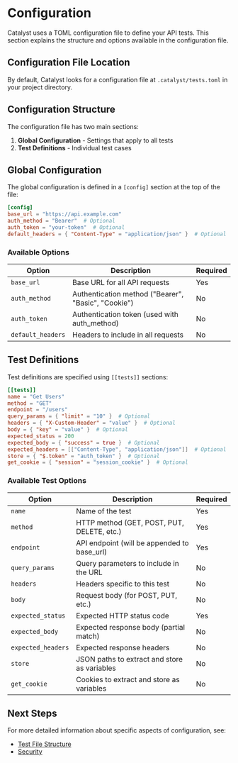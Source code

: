 # Configuration

Catalyst uses a TOML configuration file to define your API tests. This section explains the structure and options available in the configuration file.

## Configuration File Location

By default, Catalyst looks for a configuration file at `.catalyst/tests.toml` in your project directory.

## Configuration Structure

The configuration file has two main sections:

1. **Global Configuration** - Settings that apply to all tests
2. **Test Definitions** - Individual test cases

## Global Configuration

The global configuration is defined in a `[config]` section at the top of the file:

```toml
[config]
base_url = "https://api.example.com"
auth_method = "Bearer"  # Optional
auth_token = "your-token"  # Optional
default_headers = { "Content-Type" = "application/json" }  # Optional
```

### Available Options

| Option            | Description                                         | Required |
| ----------------- | --------------------------------------------------- | -------- |
| `base_url`        | Base URL for all API requests                       | Yes      |
| `auth_method`     | Authentication method ("Bearer", "Basic", "Cookie") | No       |
| `auth_token`      | Authentication token (used with auth_method)        | No       |
| `default_headers` | Headers to include in all requests                  | No       |

## Test Definitions

Test definitions are specified using `[[tests]]` sections:

```toml
[[tests]]
name = "Get Users"
method = "GET"
endpoint = "/users"
query_params = { "limit" = "10" }  # Optional
headers = { "X-Custom-Header" = "value" }  # Optional
body = { "key" = "value" }  # Optional
expected_status = 200
expected_body = { "success" = true }  # Optional
expected_headers = [["Content-Type", "application/json"]]  # Optional
store = { "$.token" = "auth_token" }  # Optional
get_cookie = { "session" = "session_cookie" }  # Optional
```

### Available Test Options

| Option             | Description                                  | Required |
| ------------------ | -------------------------------------------- | -------- |
| `name`             | Name of the test                             | Yes      |
| `method`           | HTTP method (GET, POST, PUT, DELETE, etc.)   | Yes      |
| `endpoint`         | API endpoint (will be appended to base_url)  | Yes      |
| `query_params`     | Query parameters to include in the URL       | No       |
| `headers`          | Headers specific to this test                | No       |
| `body`             | Request body (for POST, PUT, etc.)           | No       |
| `expected_status`  | Expected HTTP status code                    | Yes      |
| `expected_body`    | Expected response body (partial match)       | No       |
| `expected_headers` | Expected response headers                    | No       |
| `store`            | JSON paths to extract and store as variables | No       |
| `get_cookie`       | Cookies to extract and store as variables    | No       |

## Next Steps

For more detailed information about specific aspects of configuration, see:

- [Test File Structure](./configuration/test_file_structure.md)
- [Security](./configuration/security.md)
